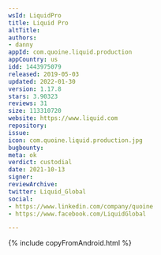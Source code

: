 ```yaml
---
wsId: LiquidPro
title: Liquid Pro
altTitle: 
authors:
- danny
appId: com.quoine.liquid.production
appCountry: us
idd: 1443975079
released: 2019-05-03
updated: 2022-01-30
version: 1.17.8
stars: 3.90323
reviews: 31
size: 113310720
website: https://www.liquid.com
repository: 
issue: 
icon: com.quoine.liquid.production.jpg
bugbounty: 
meta: ok
verdict: custodial
date: 2021-10-13
signer: 
reviewArchive: 
twitter: Liquid_Global
social:
- https://www.linkedin.com/company/quoine
- https://www.facebook.com/LiquidGlobal

---
```


{% include copyFromAndroid.html %}
